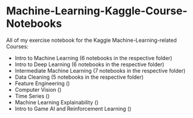 # Machine-Learning-Kaggle-Course-Notebooks
All of my exercise notebook for the Kaggle Machine-Learning-related Courses: 
- Intro to Machine Learning (6 notebooks in the respective folder)
- Intro to Deep Learning (6 notebooks in the respective folder)
- Intermediate Machine Learning (7 notebooks in the respective folder)
- Data Cleaning (5 notebooks in the respective folder)
- Feature Engineering ()
- Computer Vision ()
- Time Series ()
- Machine Learning Explainability ()
- Intro to Game AI and Reinforcement Learning ()